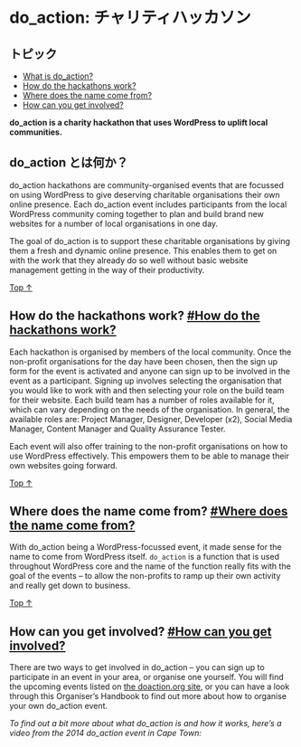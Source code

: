 <!--
# do_action: Charity Hackathon
-->
# do_action: チャリティハッカソン

<!--
## Topics
-->
## トピック

*   [What is do_action?](#what-is-do_action)
*   [How do the hackathons work?](#how-do-the-hackathons-work)
*   [Where does the name come from?](#where-does-the-name-come-from)
*   [How can you get involved?](#how-can-you-get-involved)

**do_action is a charity hackathon that uses WordPress to uplift local communities.**

<!--
## What is do_action? [#What is do_action?](#what-is-do_action)
-->
## do_action とは何か？

do\_action hackathons are community-organised events that are focussed on using WordPress to give deserving charitable organisations their own online presence. Each do\_action event includes participants from the local WordPress community coming together to plan and build brand new websites for a number of local organisations in one day.

The goal of do_action is to support these charitable organisations by giving them a fresh and dynamic online presence. This enables them to get on with the work that they already do so well without basic website management getting in the way of their productivity.

[Top ↑](#top)

## How do the hackathons work? [#How do the hackathons work?](#how-do-the-hackathons-work)

Each hackathon is organised by members of the local community. Once the non-profit organisations for the day have been chosen, then the sign up form for the event is activated and anyone can sign up to be involved in the event as a participant. Signing up involves selecting the organisation that you would like to work with and then selecting your role on the build team for their website. Each build team has a number of roles available for it, which can vary depending on the needs of the organisation. In general, the available roles are: Project Manager, Designer, Developer (x2), Social Media Manager, Content Manager and Quality Assurance Tester.

Each event will also offer training to the non-profit organisations on how to use WordPress effectively. This empowers them to be able to manage their own websites going forward.

[Top ↑](#top)

## Where does the name come from? [#Where does the name come from?](#where-does-the-name-come-from)

With do_action being a WordPress-focussed event, it made sense for the name to come from WordPress itself. `do_action` is a function that is used throughout WordPress core and the name of the function really fits with the goal of the events – to allow the non-profits to ramp up their own activity and really get down to business.

[Top ↑](#top)

## How can you get involved? [#How can you get involved?](#how-can-you-get-involved)

There are two ways to get involved in do_action – you can sign up to participate in an event in your area, or organise one yourself. You will find the upcoming events listed on [the doaction.org site](http://doaction.org/), or you can have a look through this Organiser’s Handbook to find out more about how to organise your own do_action event.

_To find out a bit more about what do\_action is and how it works, here’s a video from the 2014 do\_action event in Cape Town:_
